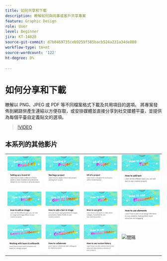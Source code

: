 ```yaml
---
title: 如何共享和下載
description: 瞭解如何與同事或客戶共享專案
feature: Graphic Design
role: User
level: Beginner
jira: KT-14828
source-git-commit: d7b0469735ceb9259f585bacb524a231a34de880
workflow-type: tm+mt
source-wordcount: '122'
ht-degree: 0%

---
```


# 如何分享和下載

瞭解以 PNG、JPEG 或 PDF 等不同檔案格式下載及共用項目的選項。 將專案發佈到網路併產生連結以方便存取，或安排媒體並直接分享到社交媒體平臺，並提供為每個平臺自定義貼文的選項。

>[!VIDEO](https://video.tv.adobe.com/v/3426936?quality=12&learn=on&hidetitle=true)

## 本系列的其他影片

<table style="table-layout:fixed">
<tr>
   <td>
      <a href="brand.md">
         <img alt="設定品牌手冊" src="assets/brand.png" />
      </a>
  </td>
   <td>
      <a href="new-project.md">
         <img alt="開始專案" src="assets/starting-a-project.png" />
      </a>
  </td>
   <td>
      <a href="workspace.md">
         <img alt="專案的UX" src="assets/workspace.png" />
      </a>
   </td>
   <td>
      <a href="text-effects.md">
         <img alt="如何新增文字" src="assets/text-effects.png" />
      </a>
   </td>
</tr>
<tr>
   <td>
      <a href="image-effects.md">
         <img alt="如何新增影像" src="assets/image-effects.png" />
      </a>
  </td>
   <td>
      <a href="add-gen-ai-image.md">
         <img alt="如何新增 AI 世代影像" src="assets/gen-ai-image.png" />
      </a>
  </td>
   <td>
      <a href="grids.md">
         <img alt="如何使用格點" src="assets/grids.png" />
      </a>
  </td>
   <td>
         <a href="add-design-assets.md">
            <img alt="如何使用元素" src="assets/design-assets.png" />
         </a>
   </td>
</tr>
<tr>
   <td>
         <a href="layers.md">
            <img alt="使用層次和工作區域" src="assets/layers.png" />
         </a>
   </td>
   <td>
   <a href="collaborate.md">
      <img alt="如何進行共同作業" src="assets/collaborate.png" />
   </a>
   </td>
   <td>
   <a href="version-history.md">
      <img alt="如何使用版本記錄" src="assets/version-history.png" />
   </a>
   </td>
   <td>
      <img alt="間隔" src="../assets/Whitespacer.png" />
      <div>
      <br>
   </td>
</tr>
</table>
